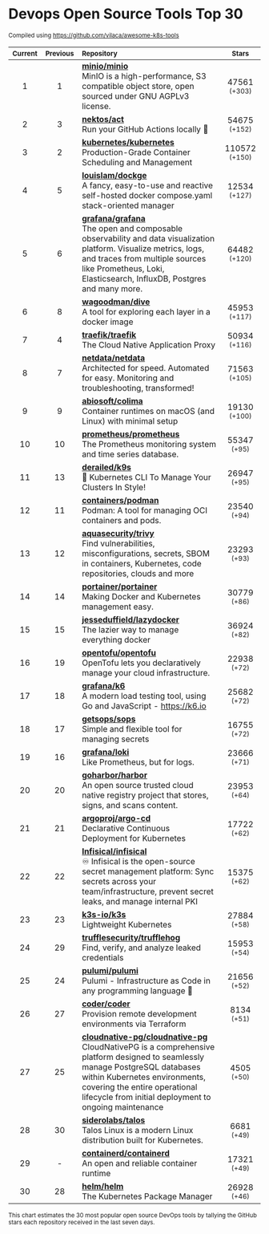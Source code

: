 # Devops Open Source Tools Top 30
<sup>Compiled using https://github.com/vilaca/awesome-k8s-tools</sup>
<div align="center">

|<sub>Current</sub>|<sub>Previous</sub>|<sub>Repository</sub>|<sub>Stars</sub>|
|:---:|:---:|:---|:---:|
|1|1|[**minio/minio**](https://github.com/minio/minio)<br/>MinIO is a high-performance, S3 compatible object store, open sourced under GNU AGPLv3 license.|47561 <sup>(+303)</sup>|
|2|3|[**nektos/act**](https://github.com/nektos/act)<br/>Run your GitHub Actions locally 🚀|54675 <sup>(+152)</sup>|
|3|2|[**kubernetes/kubernetes**](https://github.com/kubernetes/kubernetes)<br/>Production-Grade Container Scheduling and Management|110572 <sup>(+150)</sup>|
|4|5|[**louislam/dockge**](https://github.com/louislam/dockge)<br/>A fancy, easy-to-use and reactive self-hosted docker compose.yaml stack-oriented manager|12534 <sup>(+127)</sup>|
|5|6|[**grafana/grafana**](https://github.com/grafana/grafana)<br/>The open and composable observability and data visualization platform. Visualize metrics, logs, and traces from multiple sources like Prometheus, Loki, Elasticsearch, InfluxDB, Postgres and many more. |64482 <sup>(+120)</sup>|
|6|8|[**wagoodman/dive**](https://github.com/wagoodman/dive)<br/>A tool for exploring each layer in a docker image|45953 <sup>(+117)</sup>|
|7|4|[**traefik/traefik**](https://github.com/traefik/traefik)<br/>The Cloud Native Application Proxy|50934 <sup>(+116)</sup>|
|8|7|[**netdata/netdata**](https://github.com/netdata/netdata)<br/>Architected for speed. Automated for easy. Monitoring and troubleshooting, transformed!|71563 <sup>(+105)</sup>|
|9|9|[**abiosoft/colima**](https://github.com/abiosoft/colima)<br/>Container runtimes on macOS (and Linux) with minimal setup|19130 <sup>(+100)</sup>|
|10|10|[**prometheus/prometheus**](https://github.com/prometheus/prometheus)<br/>The Prometheus monitoring system and time series database.|55347 <sup>(+95)</sup>|
|11|13|[**derailed/k9s**](https://github.com/derailed/k9s)<br/>🐶 Kubernetes CLI To Manage Your Clusters In Style!|26947 <sup>(+95)</sup>|
|12|11|[**containers/podman**](https://github.com/containers/podman)<br/>Podman: A tool for managing OCI containers and pods.|23540 <sup>(+94)</sup>|
|13|12|[**aquasecurity/trivy**](https://github.com/aquasecurity/trivy)<br/>Find vulnerabilities, misconfigurations, secrets, SBOM in containers, Kubernetes, code repositories, clouds and more|23293 <sup>(+93)</sup>|
|14|14|[**portainer/portainer**](https://github.com/portainer/portainer)<br/>Making Docker and Kubernetes management easy.|30779 <sup>(+86)</sup>|
|15|15|[**jesseduffield/lazydocker**](https://github.com/jesseduffield/lazydocker)<br/>The lazier way to manage everything docker|36924 <sup>(+82)</sup>|
|16|19|[**opentofu/opentofu**](https://github.com/opentofu/opentofu)<br/>OpenTofu lets you declaratively manage your cloud infrastructure.|22938 <sup>(+72)</sup>|
|17|18|[**grafana/k6**](https://github.com/grafana/k6)<br/>A modern load testing tool, using Go and JavaScript - https://k6.io|25682 <sup>(+72)</sup>|
|18|17|[**getsops/sops**](https://github.com/getsops/sops)<br/>Simple and flexible tool for managing secrets|16755 <sup>(+72)</sup>|
|19|16|[**grafana/loki**](https://github.com/grafana/loki)<br/>Like Prometheus, but for logs.|23666 <sup>(+71)</sup>|
|20|20|[**goharbor/harbor**](https://github.com/goharbor/harbor)<br/>An open source trusted cloud native registry project that stores, signs, and scans content.|23953 <sup>(+64)</sup>|
|21|21|[**argoproj/argo-cd**](https://github.com/argoproj/argo-cd)<br/>Declarative Continuous Deployment for Kubernetes|17722 <sup>(+62)</sup>|
|22|22|[**Infisical/infisical**](https://github.com/Infisical/infisical)<br/>♾ Infisical is the open-source secret management platform: Sync secrets across your team/infrastructure, prevent secret leaks, and manage internal PKI|15375 <sup>(+62)</sup>|
|23|23|[**k3s-io/k3s**](https://github.com/k3s-io/k3s)<br/>Lightweight Kubernetes|27884 <sup>(+58)</sup>|
|24|29|[**trufflesecurity/trufflehog**](https://github.com/trufflesecurity/trufflehog)<br/>Find, verify, and analyze leaked credentials|15953 <sup>(+54)</sup>|
|25|24|[**pulumi/pulumi**](https://github.com/pulumi/pulumi)<br/>Pulumi - Infrastructure as Code in any programming language 🚀|21656 <sup>(+52)</sup>|
|26|27|[**coder/coder**](https://github.com/coder/coder)<br/>Provision remote development environments via Terraform|8134 <sup>(+51)</sup>|
|27|25|[**cloudnative-pg/cloudnative-pg**](https://github.com/cloudnative-pg/cloudnative-pg)<br/>CloudNativePG is a comprehensive platform designed to seamlessly manage PostgreSQL databases within Kubernetes environments, covering the entire operational lifecycle from initial deployment to ongoing maintenance|4505 <sup>(+50)</sup>|
|28|30|[**siderolabs/talos**](https://github.com/siderolabs/talos)<br/>Talos Linux is a modern Linux distribution built for Kubernetes.|6681 <sup>(+49)</sup>|
|29|-|[**containerd/containerd**](https://github.com/containerd/containerd)<br/>An open and reliable container runtime|17321 <sup>(+49)</sup>|
|30|28|[**helm/helm**](https://github.com/helm/helm)<br/>The Kubernetes Package Manager|26928 <sup>(+46)</sup>|


</div>

<sub>This chart estimates the 30 most popular open source DevOps tools by tallying the GitHub stars each repository received in the last seven days.</sub>
